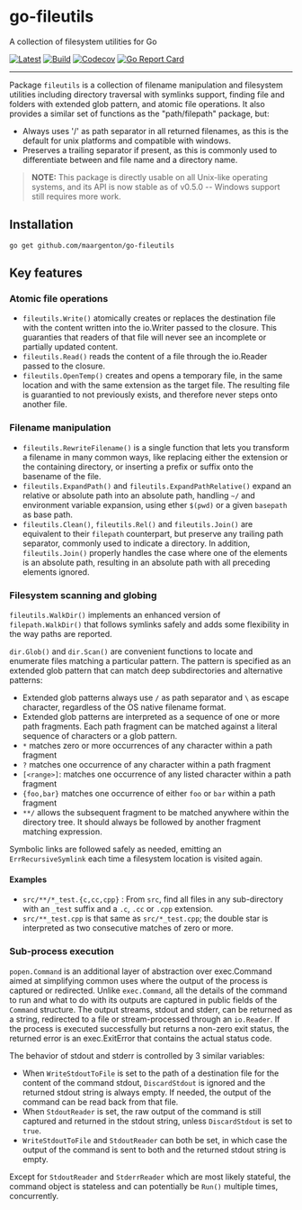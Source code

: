 # go-fileutils

A collection of filesystem utilities for Go

[![Latest](
  https://img.shields.io/github/v/tag/maargenton/go-fileutils?color=blue&label=latest&logo=go&logoColor=white&sort=semver)](
  https://pkg.go.dev/github.com/maargenton/go-fileutils)
[![Build](
  https://img.shields.io/github/workflow/status/maargenton/go-fileutils/build?label=build&logo=github&logoColor=aaaaaa)](
  https://github.com/maargenton/go-fileutils/actions?query=branch%3Amaster)
[![Codecov](
  https://img.shields.io/codecov/c/github/maargenton/go-fileutils?label=codecov&logo=codecov&logoColor=aaaaaa&token=fVZ3ZMAgfo)](
  https://codecov.io/gh/maargenton/go-fileutils)
[![Go Report Card](
  https://goreportcard.com/badge/github.com/maargenton/go-fileutils)](
  https://goreportcard.com/report/github.com/maargenton/go-fileutils)


---------------------------

Package `fileutils` is a collection of filename manipulation and filesystem
utilities including directory traversal with symlinks support, finding file and
folders with extended glob pattern, and atomic file operations. It also provides
a similar set of functions as the "path/filepath" package, but:
- Always uses '/' as path separator in all returned filenames, as this is the
  default for unix platforms and compatible with windows.
- Preserves a trailing separator if present, as this is commonly used to
  differentiate between and file name and a directory name.

> **NOTE:** This package is directly usable on all Unix-like operating systems,
> and its API is now stable as of v0.5.0 -- Windows support still requires more
> work.

## Installation

    go get github.com/maargenton/go-fileutils

## Key features

### Atomic file operations

- `fileutils.Write()` atomically creates or replaces the destination file with
  the content written into the io.Writer passed to the closure. This guaranties
  that readers of that file will never see an incomplete or partially updated
  content.
- `fileutils.Read()` reads the content of a file through the io.Reader passed to
  the closure.
- `fileutils.OpenTemp()` creates and opens a temporary file, in the same location
  and with the same extension as the target file. The resulting file is
  guarantied to not previously exists, and therefore never steps onto another
  file.

### Filename manipulation

- `fileutils.RewriteFilename()` is a single function that lets you transform a
  filename in many common ways, like replacing either the extension or the
  containing directory, or inserting a prefix or suffix onto the basename of the
  file.
- `fileutils.ExpandPath()` and `fileutils.ExpandPathRelative()` expand an relative
  or absolute path into an absolute path, handling `~/` and environment variable
  expansion, using ether `$(pwd)` or a given `basepath` as base path.
- `fileutils.Clean()`, `fileutils.Rel()` and `fileutils.Join()` are equivalent to
  their `filepath` counterpart, but preserve any trailing path separator,
  commonly used to indicate a directory. In addition, `fileutils.Join()` properly
  handles the case where one of the elements is an absolute path, resulting in
  an absolute path with all preceding elements ignored.

### Filesystem scanning and globing

`fileutils.WalkDir()` implements an enhanced version of `filepath.WalkDir()` that
follows symlinks safely and adds some flexibility in the way paths are reported.

`dir.Glob()` and `dir.Scan()` are convenient functions to locate and
enumerate files matching a particular pattern. The pattern is specified as an
extended glob pattern that can match deep subdirectories and alternative
patterns:

- Extended glob patterns always use `/` as path separator and `\` as escape
  character, regardless of the OS native filename format.
- Extended glob patterns are interpreted as a sequence of one or more path
  fragments. Each path fragment can be matched against a literal sequence of
  characters or a glob pattern.
- `*` matches zero or more occurrences of any character within a path fragment
- `?` matches one occurrence of any character within a path fragment
- `[<range>]`: matches one occurrence of any listed character within a path
  fragment
- `{foo,bar}` matches one occurrence of either `foo` or `bar` within a path
  fragment
- `**/` allows the subsequent fragment to be matched anywhere within the
  directory tree. It should always be followed by another fragment matching
  expression.

Symbolic links are followed safely as needed, emitting an `ErrRecursiveSymlink`
each time a filesystem location is visited again.

#### Examples

- `src/**/*_test.{c,cc,cpp}` : From `src`, find all files in any sub-directory
  with an `_test` suffix and a `.c`, `.cc` or `.cpp` extension.
- `src/**_test.cpp` is that same as `src/*_test.cpp`; the double star is
  interpreted as two consecutive matches of zero or more.


### Sub-process execution

`popen.Command` is an additional layer of abstraction over exec.Command aimed at
simplifying common uses where the output of the process is captured or
redirected. Unlike `exec.Command`, all the details of the command to run and
what to do with its outputs are captured in public fields of the `Command`
structure. The output streams, stdout and stderr, can be returned as a string,
redirected to a file or stream-processed through an `io.Reader`. If the process
is executed successfully but returns a non-zero exit status, the returned error
is an exec.ExitError that contains the actual status code.

The behavior of stdout and stderr is controlled by 3 similar variables:

- When `WriteStdoutToFile` is set to the path of a destination file for the
  content of the command stdout, `DiscardStdout` is ignored and the returned
  stdout string is always empty. If needed, the output of the command can be
  read back from that file.
- When `StdoutReader` is set, the raw output of the command is still captured
  and returned in the stdout string, unless `DiscardStdout` is set to `true`.
- `WriteStdoutToFile` and `StdoutReader` can both be set, in which case the
  output of the command is sent to both and the returned stdout string is empty.

Except for `StdoutReader` and `StderrReader` which are most likely stateful, the
command object is stateless and can potentially be `Run()` multiple times,
concurrently.
